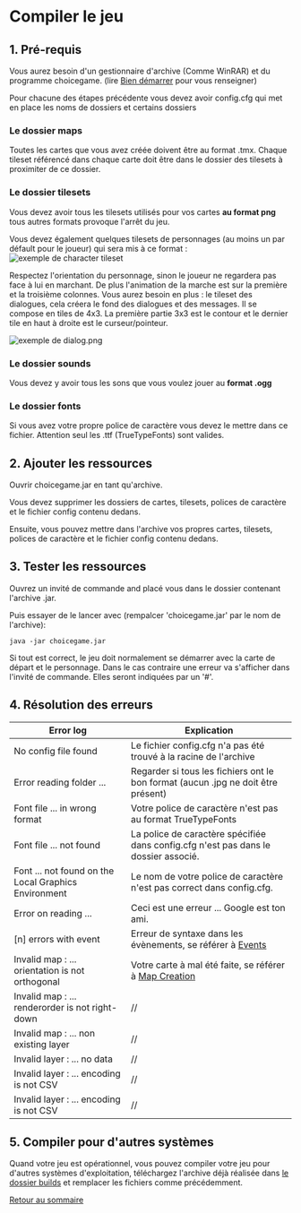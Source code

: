 # Compiler le jeu
## 1. Pré-requis
Vous aurez besoin d'un gestionnaire d'archive (Comme WinRAR) et du programme choicegame. (lire [Bien démarrer](Documentation.md#bien-demarrer) pour vous renseigner)

Pour chacune des étapes précédente vous devez avoir config.cfg qui met en place les noms de dossiers et certains dossiers
### Le dossier maps
Toutes les cartes que vous avez créée doivent être au format .tmx. Chaque tileset référencé dans chaque carte doit être dans le dossier des tilesets à proximiter de ce dossier.
### Le dossier tilesets
Vous devez avoir tous les tilesets utilisés pour vos cartes **au format png** tous autres formats provoque l'arrêt du jeu.

Vous devez également quelques tilesets de personnages (au moins un par défault pour le joueur) qui sera mis à ce format :
![exemple de character tileset](img/character_tileset.png)

Respectez l'orientation du personnage, sinon le joueur ne regardera pas face à lui en marchant. De plus l'animation de la marche est sur la première et la troisième colonnes.
Vous aurez besoin en plus : le tileset des dialogues, cela créera le fond des dialogues et des messages. Il se compose en tiles de 4x3. La première partie 3x3 est le contour et le dernier tile en haut à droite est le curseur/pointeur.

![exemple de dialog.png](img/dialog.png)
### Le dossier sounds
Vous devez y avoir tous les sons que vous voulez jouer au **format .ogg**
### Le dossier fonts
Si vous avez votre propre police de caractère vous devez le mettre dans ce fichier. Attention seul les .ttf (TrueTypeFonts) sont valides.
## 2. Ajouter les ressources
Ouvrir choicegame.jar en tant qu'archive.

Vous devez supprimer les dossiers de cartes, tilesets, polices de caractère et le fichier config contenu dedans.

Ensuite, vous pouvez mettre dans l'archive vos propres cartes, tilesets, polices de caractère et le fichier config contenu dedans.
## 3. Tester les ressources
Ouvrez un invité de commande and placé vous dans le dossier contenant l'archive .jar.

Puis essayer de le lancer avec (rempalcer 'choicegame.jar' par le nom de l'archive):
	
	java -jar choicegame.jar

Si tout est correct, le jeu doit normalement se démarrer avec la carte de départ et le personnage. Dans le cas contraire une erreur va s'afficher dans l'invité de commande. Elles seront indiquées par un '#'.
## 4. Résolution des erreurs

| Error log | Explication |
|-|-|
| No config file found | Le fichier config.cfg n'a pas été trouvé à la racine de l'archive |
| Error reading folder ... | Regarder si tous les fichiers ont le bon format (aucun .jpg ne doit être présent) |
| Font file ... in wrong format | Votre police de caractère n'est pas au format TrueTypeFonts |
| Font file ... not found | La police de caractère spécifiée dans config.cfg n'est pas dans le dossier associé. |
| Font ... not found on the Local Graphics Environment | Le nom de votre police de caractère n'est pas correct dans config.cfg. |
| Error on reading ... | Ceci est une erreur ... Google est ton ami. |
| [n] errors with event | Erreur de syntaxe dans les évènements, se référer à [Events](Events.md#events) |
| Invalid map : ... orientation is not orthogonal | Votre carte à mal été faite, se référer à [Map Creation](Map_creation.md#map-creation) |
| Invalid map : ... renderorder is not right-down | // |
| Invalid map : ... non existing layer | // |
| Invalid layer : ... no data | // |
| Invalid layer : ... encoding is not CSV | // |
| Invalid layer : ... encoding is not CSV | // |

## 5. Compiler pour d'autres systèmes
Quand votre jeu est opérationnel, vous pouvez compiler votre jeu pour d'autres systèmes d'exploitation, téléchargez l'archive déjà réalisée dans [le dossier builds](https://github.com/kalioz/Choice-Game/tree/master/builds) et remplacer les fichiers comme précédemment.

[Retour au sommaire](Documentation.md#sommaire)
